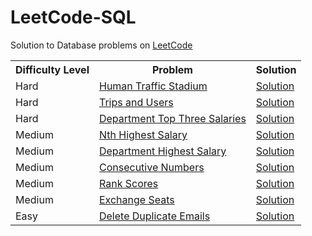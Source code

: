 # LeetCode-SQL
<html>
 <head>
   <meta name="google-site-verification" content="51-SvI8HZUI-LZeTLCLZ2elSKK68KLwNvjjvbIdbtf4" />
 </head>
 <body>
 
Solution to Database problems on <a href="https://leetcode.com/problemset/database/">LeetCode </a>

<table width="100%"> 
  <tr>
    <th>Difficulty Level</th>
    <th>Problem</th>    
    <th>Solution</th>
  </tr>  
  <tr>
    <td>Hard</td>
    <td><a href="https://leetcode.com/problems/human-traffic-of-stadium/">Human Traffic Stadium</a></td>
    <td><a href="https://github.com/amitverma80/LeetCode-SQL/blob/master/Human%20Traffic%20of%20Stadium.sql">Solution</a></td>
  </tr>
 <tr>
    <td>Hard</td>
    <td><a href="https://leetcode.com/problems/trips-and-users/">Trips and Users</a></td>
    <td><a href="https://github.com/amitverma80/LeetCode-SQL/blob/master/Trips%20and%20Users.sql">Solution</a></td>
  </tr>
 <tr>
    <td>Hard</td>
    <td><a href="https://leetcode.com/problems/department-top-three-salaries/">Department Top Three Salaries</a></td>
    <td><a href="https://github.com/amitverma80/LeetCode-SQL/blob/master/Department%20Top%20Three%20Salaries.sql">Solution</a></td>
  </tr>
 <tr>
    <td>Medium</td>
    <td><a href="https://leetcode.com/problems/nth-highest-salary//">Nth Highest Salary</a></td>
    <td><a href="https://github.com/amitverma80/LeetCode-SQL/blob/master/Nth%20Highest%20Salary.sql">Solution</a></td>
  </tr>
 <tr>
    <td>Medium</td>
    <td><a href="https://leetcode.com/problems/department-highest-salary/">Department Highest Salary</a></td>
    <td><a href="https://github.com/amitverma80/LeetCode-SQL/blob/master/Department%20Highest%20Salary.sql">Solution</a></td>
  </tr>
  <tr>
    <td>Medium</td>
    <td><a href="https://leetcode.com/problems/consecutive-numbers/">Consecutive Numbers</a></td>
    <td><a href="https://github.com/amitverma80/LeetCode-SQL/blob/master/Consecutive%20Numbers.sql">Solution</a></td>
  </tr>
  <tr>
    <td>Medium</td>
    <td><a href="https://leetcode.com/problems/rank-scores/">Rank Scores</a></td>
    <td><a href="https://github.com/amitverma80/LeetCode-SQL/blob/master/Rank%20Scores.sql">Solution</a></td>
  </tr>
  <tr>
    <td>Medium</td>
    <td><a href="https://leetcode.com/problems/exchange-seats/">Exchange Seats</a></td>
    <td><a href="https://github.com/amitverma80/LeetCode-SQL/blob/master/Exchange%20Seats.sql">Solution</a></td>
  </tr>
  <tr>
    <td>Easy</td>
    <td><a href="https://leetcode.com/problems/delete-duplicate-emails/">Delete Duplicate Emails</a></td>
    <td><a href="https://github.com/amitverma80/LeetCode-SQL/blob/master/Exchange%20Seats.sql">Solution</a></td>
  </tr>
</table>  
<body> 
<html> 

